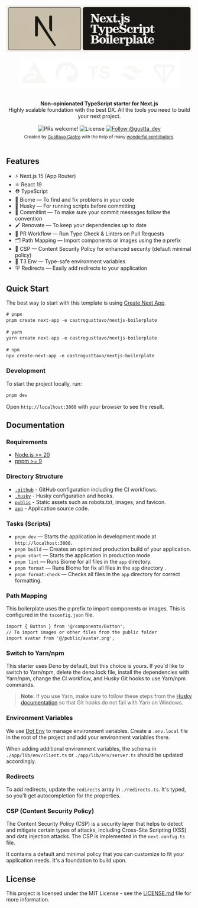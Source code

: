 <p align="center">
    <img src="public/Boilerplate%20banner%20-%2001.jpg" alt="Next.js Boilerplate">
</p>

<p align="center">
    <img src="public/Frameworks.svg" alt="Next.js Boilerplate">
</p>

<br />

<div align="center">
    <div align="center"><strong>Non-opinionated TypeScript starter for Next.js</strong></div>
    <div align="center">Highly scalable foundation with the best DX. All the tools you need to build your next project.</div>
</div>

<br />

<div align="center">
  <img src="https://img.shields.io/static/v1?label=PRs&message=welcome&style=flat-square&color=5e17eb&labelColor=000000" alt="PRs welcome!" />

  <img alt="License" src="https://img.shields.io/github/license/castrogusttavo/nextjs-boilerplate?style=flat-square&color=5e17eb&labelColor=000000">

  <a href="https://x.com/intent/follow?screen_name=gustta_dev">
    <img src="https://img.shields.io/twitter/follow/gustta_dev?style=flat-square&color=5e17eb&labelColor=000000" alt="Follow @gustta_dev" />
  </a>
</div>

<div align="center">
  <sub>Created by <a href="https://x.com/gustta_dev">Gusttavo Castro</a> with the help of many <a href="https://github.com/castrogusttavo/next-boilerplate/graphs/contributors">wonderful contributors</a>.</sub>
</div>

<br />

## Features

- ⚡️ Next.js 15 (App Router)
- ⚛️ React 19
- ⛑ TypeScript
- 📏 Biome — To find and fix problems in your code
- 🐶 Husky — For running scripts before committing
- 🚓 Commitlint — To make sure your commit messages follow the convention
- 🖌 Renovate — To keep your dependencies up to date
- 👷 PR Workflow — Run Type Check & Linters on Pull Requests
- 🗂 Path Mapping — Import components or images using the `@` prefix
- 🔐 CSP — Content Security Policy for enhanced security (default minimal policy)
- 🧳 T3 Env — Type-safe environment variables
- 🪧 Redirects — Easily add redirects to your application

## Quick Start

The best way to start with this template is using [Create Next App](https://nextjs.org/docs/api-reference/create-next-app).

```
# pnpm
pnpm create next-app -e castrogusttavo/nextjs-boilerplate

# yarn
yarn create next-app -e castrogusttavo/nextjs-boilerplate

# npm
npx create-next-app -e castrogusttavo/nextjs-boilerplate
```

### Development

To start the project locally, run:

```bash
pnpm dev
```

Open `http://localhost:3000` with your browser to see the result.

## Documentation

### Requirements

- [Node.js >= 20](https://nodejs.org/)
- [pnpm >= 9](https://pnpm.io/)

### Directory Structure

- [`.github`](.github) - GitHub configuration including the CI workflows.<br>
- [`.husky`](.husky) - Husky configuration and hooks.<br>
- [`public`](./public) - Static assets such as robots.txt, images, and favicon.<br>
- [`app`](./app) - Application source code.<br>

### Tasks (Scripts)

- `pnpm dev` — Starts the application in development mode at `http://localhost:3000`.
- `pnpm build` — Creates an optimized production build of your application.
- `pnpm start` — Starts the application in production mode.
- `pnpm lint` — Runs Biome for all files in the `app` directory.
- `pnpm format` — Runs Biome for fix all files in the `app` directory .
- `pnpm format:check` — Checks all files in the `app` directory for correct formatting.

### Path Mapping

This boilerplate uses the `@` prefix to import components or images. This is configured in the `tsconfig.json` file.

```tsx
import { Button } from '@/components/Button';
// To import images or other files from the public folder
import avatar from '@/public/avatar.png';
```
### Switch to Yarn/npm

This starter uses Deno by default, but this choice is yours. If you'd like to switch to Yarn/npm, delete the deno.lock file, install the dependencies with Yarn/npm, change the CI workflow, and Husky Git hooks to use Yarn/npm commands.

> **Note:** If you use Yarn, make sure to follow these steps from the [Husky documentation](https://typicode.github.io/husky/troubleshoot.html#yarn-on-windows) so that Git hooks do not fail with Yarn on Windows.

### Environment Variables

We use [Dot Env](https://www.npmjs.com/package/dotenv) to manage environment variables. Create a `.env.local` file in the root of the project and add your environment variables there.

When adding additional environment variables, the schema in `./app/lib/env/client.ts` or `./app/lib/env/server.ts` should be updated accordingly.

### Redirects

To add redirects, update the `redirects` array in `./redirects.ts`. It's typed, so you'll get autocompletion for the properties.

### CSP (Content Security Policy)

The Content Security Policy (CSP) is a security layer that helps to detect and mitigate certain types of attacks, including Cross-Site Scripting (XSS) and data injection attacks. The CSP is implemented in the `next.config.ts` file.

It contains a default and minimal policy that you can customize to fit your application needs. It's a foundation to build upon.

## License

This project is licensed under the MIT License - see the [LICENSE.md](LICENSE.md) file for more information.
